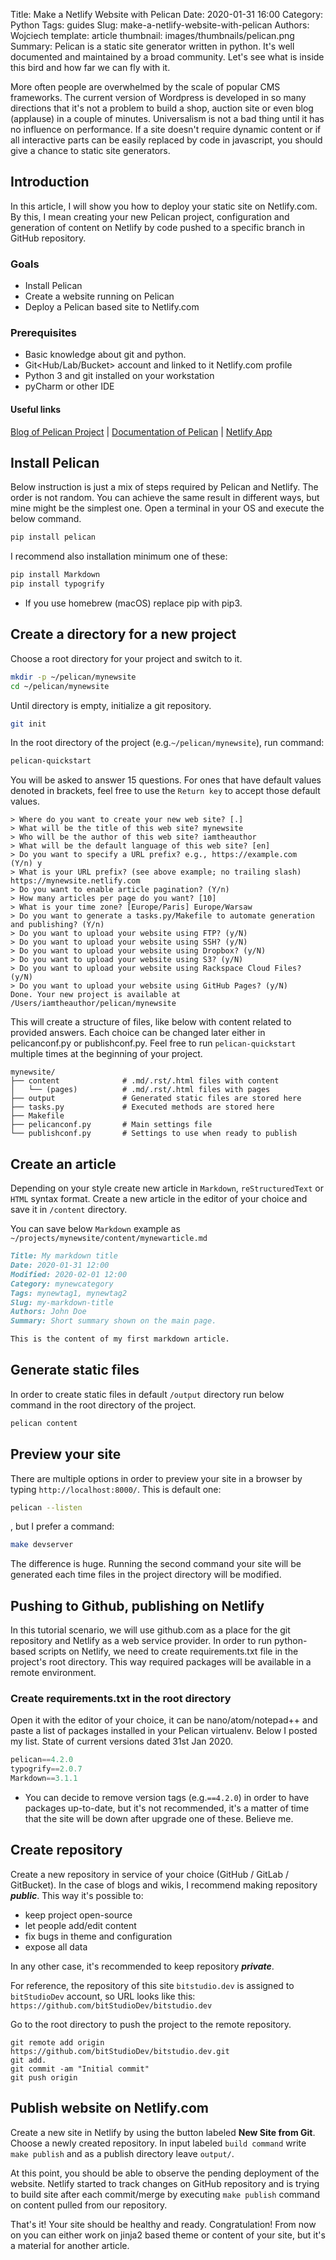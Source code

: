 Title: Make a Netlify Website with Pelican
Date: 2020-01-31 16:00
Category: Python
Tags: guides
Slug: make-a-netlify-website-with-pelican
Authors: Wojciech
template: article
thumbnail: images/thumbnails/pelican.png
Summary: Pelican is a static site generator written in python. It's well documented and maintained by a broad community. Let's see what is inside this bird and how far we can fly with it.

More often people are overwhelmed by the scale of popular CMS frameworks. The current version of Wordpress is developed in so many directions that it's not a problem to build a shop, auction site or even blog (applause) in a couple of minutes. Universalism is not a bad thing until it has no influence on performance. If a site doesn't require dynamic content or if all interactive parts can be easily replaced by code in javascript, you should give a chance to static site generators.

## Introduction
In this article, I will show you how to deploy your static site on Netlify.com. By this, I mean creating your new Pelican project, configuration and generation of content on Netlify by code pushed to a specific branch in GitHub repository.

### Goals

- Install Pelican
- Create a website running on Pelican
- Deploy a Pelican based site to Netlify.com

### Prerequisites

- Basic knowledge about git and python.
- Git<Hub/Lab/Bucket> account and linked to it Netlify.com profile
- Python 3 and git installed on your workstation
- pyCharm or other IDE

#### Useful links

[Blog of Pelican Project](https://blog.getpelican.com "https://blog.getpelican.com") |
[Documentation of Pelican](https://docs.getpelican.com/en/stable/ "https://docs.getpelican.com") |
[Netlify App](https://app.netlify.com "https://app.netlify.com")

## Install Pelican
Below instruction is just a mix of steps required by Pelican and Netlify. The order is not random. You can achieve the same result in different ways, but mine might be the simplest one. Open a terminal in your OS and execute the below command.
```bash
pip install pelican
```
I recommend also installation minimum one of these:
```bash
pip install Markdown
pip install typogrify
```
- If you use homebrew (macOS) replace pip with pip3.

## Create a directory for a new project
Choose a root directory for your project and switch to it.
```bash
mkdir -p ~/pelican/mynewsite
cd ~/pelican/mynewsite
```
Until directory is empty, initialize a git repository.
```bash
git init
```
In the root directory of the project (e.g.`~/pelican/mynewsite`), run command:
```bash
pelican-quickstart
```
You will be asked to answer 15 questions. For ones that have default values denoted in brackets, feel free to use the `Return key` to accept those default values.
```language-terminal
> Where do you want to create your new web site? [.]
> What will be the title of this web site? mynewsite
> Who will be the author of this web site? iamtheauthor
> What will be the default language of this web site? [en]
> Do you want to specify a URL prefix? e.g., https://example.com   (Y/n) y
> What is your URL prefix? (see above example; no trailing slash) https://mynewsite.netlify.com
> Do you want to enable article pagination? (Y/n)
> How many articles per page do you want? [10]
> What is your time zone? [Europe/Paris] Europe/Warsaw
> Do you want to generate a tasks.py/Makefile to automate generation and publishing? (Y/n)
> Do you want to upload your website using FTP? (y/N)
> Do you want to upload your website using SSH? (y/N)
> Do you want to upload your website using Dropbox? (y/N)
> Do you want to upload your website using S3? (y/N)
> Do you want to upload your website using Rackspace Cloud Files? (y/N)
> Do you want to upload your website using GitHub Pages? (y/N)
Done. Your new project is available at /Users/iamtheauthor/pelican/mynewsite
```
This will create a structure of files, like below with content related to provided answers. Each choice can be changed later either in pelicanconf.py or publishconf.py. Feel free to run `pelican-quickstart` multiple times at the beginning of your project.
```
mynewsite/
├── content              # .md/.rst/.html files with content
│   └── (pages)          # .md/.rst/.html files with pages
├── output               # Generated static files are stored here
├── tasks.py             # Executed methods are stored here
├── Makefile
├── pelicanconf.py       # Main settings file
└── publishconf.py       # Settings to use when ready to publish
```
## Create an article
Depending on your style create new article in `Markdown`, `reStructuredText` or `HTML` syntax format. Create a new article in the editor of your choice and save it in `/content` directory.

You can save below `Markdown` example as `~/projects/mynewsite/content/mynewarticle.md`
```markdown
Title: My markdown title
Date: 2020-01-31 12:00
Modified: 2020-02-01 12:00
Category: mynewcategory
Tags: mynewtag1, mynewtag2
Slug: my-markdown-title
Authors: John Doe
Summary: Short summary shown on the main page.

This is the content of my first markdown article.
```
## Generate static files
In order to create static files in default `/output` directory run below command in the root directory of the project.
```bash
pelican content
```
## Preview your site
There are multiple options in order to preview your site in a browser by typing `http://localhost:8000/`. This is default one:
```bash
pelican --listen
```
, but I prefer a command:
```bash
make devserver
```
The difference is huge. Running the second command your site will be generated each time files in the project directory will be modified.
##  Pushing to Github, publishing on Netlify
In this tutorial scenario, we will use github.com as a place for the git repository and Netlify as a web service provider. In order to run python-based scripts on Netlify, we need to create requirements.txt file in the project's root directory. This way required packages will be available in a remote environment.
### Create requirements.txt in the root directory
Open it with the editor of your choice, it can be nano/atom/notepad++ and paste a list of packages installed in your Pelican virtualenv. Below I posted my list. State of current versions dated 31st Jan 2020.
```python
pelican==4.2.0
typogrify==2.0.7
Markdown==3.1.1
```
 - You can decide to remove version tags (e.g.`==4.2.0`) in order to have packages up-to-date, but it's not recommended, it's a matter of time that the site will be down after upgrade one of these. Believe me.
## Create repository
Create a new repository in service of your choice (GitHub / GitLab / GitBucket). In the case of blogs and wikis, I recommend making repository ___public___. This way it's possible to:

- keep project open-source
- let people add/edit content
- fix bugs in theme and configuration
- expose all data

In any other case, it's recommended to keep repository ___private___.

For reference, the repository of this site `bitstudio.dev` is assigned to `bitStudioDev` account, so URL looks like this:
`https://github.com/bitStudioDev/bitstudio.dev`

Go to the root directory to push the project to the remote repository.
```git
git remote add origin https://github.com/bitStudioDev/bitstudio.dev.git
git add.
git commit -am "Initial commit"
git push origin
```
## Publish website on Netlify.com
Create a new site in Netlify by using the button labeled **New Site from Git**. Choose a newly created repository. In input labeled `build command` write `make publish` and as a publish directory leave `output/`.

At this point, you should be able to observe the pending deployment of the website. Netlify started to track changes on GitHub repository and is trying to build site after each commit/merge by executing `make publish` command on content pulled from our repository.

That's it! Your site should be healthy and ready. Congratulation!
From now on you can either work on jinja2 based theme or content of your site, but it's a material for another article.
